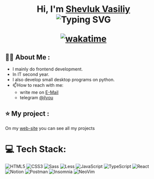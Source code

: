 <h1 align="center">Hi, I'm <a href="https://shevluk.ru/" target="_blank">Shevluk Vasiliy</a>
  
<div align="center"><img src="https://readme-typing-svg.demolab.com?font=Fira+Code&duration=4000&pause=400&center=true&width=435&lines=Frontend;JavaScript;TypeScript;React;Serverless;" alt="Typing SVG" /></div>

[![wakatime](https://wakatime.com/badge/user/93d8218d-5ac9-4ac1-bf92-3aced5ccec37.svg)](https://wakatime.com/@93d8218d-5ac9-4ac1-bf92-3aced5ccec37)

## 👨‍💻 About Me :
- I mainly do frontend development.
- In IT second year.
- I also develop small desktop programs on python.
- 📫How to reach with me:
  - write me on  [E-Mail](mailto:shevlukvp@shevluk.ru)
  - telegram [@jlyou](https://t.me/jlyou)
 
## ⭐️ My project :
On my [web-site](https://shevluk.ru) you can see all my projects

# 💻 Tech Stack:
![HTML5](https://img.shields.io/badge/html5-%23E34F26.svg?style=for-the-badge&logo=html5&logoColor=white)
![CSS3](https://img.shields.io/badge/css3-%231572B6.svg?style=for-the-badge&logo=css3&logoColor=white)
![Sass](https://img.shields.io/badge/sass-red.svg?style=for-the-badge&logo=sass&logoColor=white)
![Less](https://img.shields.io/badge/less-blue.svg?style=for-the-badge&logo=less&logoColor=white)
![JavaScript](https://img.shields.io/badge/JavaScript-yellow?style=for-the-badge&logo=javascript&logoColor=white)
![TypeScript](https://img.shields.io/badge/TypeScript-%231572B6.svg?style=for-the-badge&logo=TypeScript&logoColor=white)
![React](https://img.shields.io/badge/react-blue?style=for-the-badge&logo=React&logoColor=white)
![Notion](https://img.shields.io/badge/Notion-%23000000.svg?style=for-the-badge&logo=notion&logoColor=white)
![Postman](https://img.shields.io/badge/Postman-FF6C37?style=for-the-badge&logo=postman&logoColor=white)
![Insomnia](https://img.shields.io/badge/insomnia-purple?style=for-the-badge&logo=insomnia&logoColor=white)
![NeoVim](https://img.shields.io/badge/neovim-darkgreen?style=for-the-badge&logo=neovim&logoColor=white)
